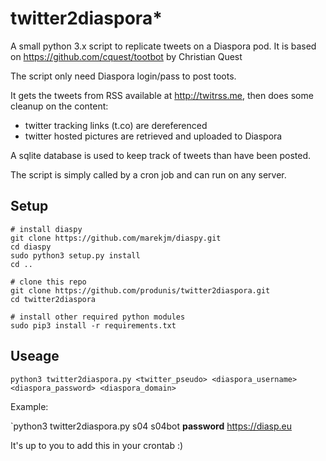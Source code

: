# twitter2diaspora*

A small python 3.x script to replicate tweets on a Diaspora pod. 
It is based on https://github.com/cquest/tootbot by Christian Quest

The script only need Diaspora login/pass to post toots.

It gets the tweets from RSS available at http://twitrss.me, then does some cleanup on the content:
- twitter tracking links (t.co) are dereferenced
- twitter hosted pictures are retrieved and uploaded to Diaspora

A sqlite database is used to keep track of tweets than have been posted.


The script is simply called by a cron job and can run on any server.

## Setup

```
# install diaspy
git clone https://github.com/marekjm/diaspy.git
cd diaspy
sudo python3 setup.py install
cd ..

# clone this repo
git clone https://github.com/produnis/twitter2diaspora.git
cd twitter2diaspora

# install other required python modules
sudo pip3 install -r requirements.txt
```

## Useage

`python3 twitter2diaspora.py <twitter_pseudo> <diaspora_username> <diaspora_password> <diaspora_domain>`

Example:

`python3 twitter2diaspora.py s04 s04bot **password** https://diasp.eu

It's up to you to add this in your crontab :)
